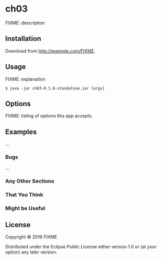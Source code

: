 
# ch03

FIXME: description

## Installation

Download from http://example.com/FIXME.

## Usage

FIXME: explanation

    $ java -jar ch03-0.1.0-standalone.jar [args]

## Options

FIXME: listing of options this app accepts.

## Examples

...

### Bugs

...

### Any Other Sections
### That You Think
### Might be Useful

## License

Copyright © 2019 FIXME

Distributed under the Eclipse Public License either version 1.0 or (at
your option) any later version.